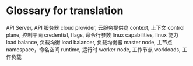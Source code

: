# Glossary for translation
<!--
format of this file:
term, translation

sorted alphabetically
-->

API Server, API 服务器
cloud provider, 云服务提供商
context, 上下文
control plane, 控制平面
credential,
flags, 命令行参数
linux capabilities, linux 能力
load balance, 负载均衡
load balancer, 负载均衡器
master node, 主节点
namespace，命名空间
runtime, 运行时
worker node, 工作节点
workloads, 工作负载
